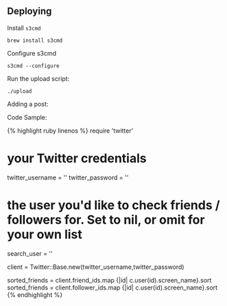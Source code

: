 ## Deploying

Install `s3cmd`

    brew install s3cmd

Configure s3cmd

    s3cmd --configure

Run the upload script:

    ./upload

Adding a post:



Code Sample:

{% highlight ruby linenos %}
  require 'twitter'

  # your Twitter credentials
  twitter_username = ''
  twitter_password = ''

  # the user you'd like to check friends / followers for. Set to nil, or omit for your own list
  search_user = ''

  client = Twitter::Base.new(twitter_username,twitter_password)

  sorted_friends = client.friend_ids.map {|id| c.user(id).screen_name}.sort
  sorted_friends = client.follower_ids.map {|id| c.user(id).screen_name}.sort
{% endhighlight %}